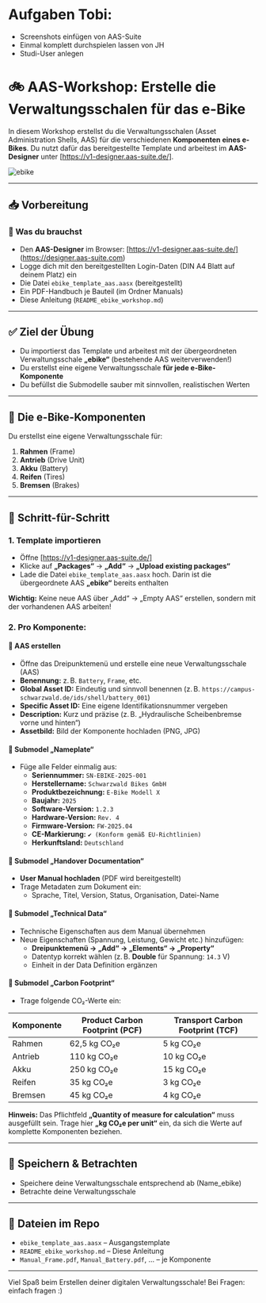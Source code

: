 # Aufgaben Tobi:
- Screenshots einfügen von AAS-Suite
- Einmal komplett durchspielen lassen von JH
- Studi-User anlegen

# 🚲 AAS-Workshop: Erstelle die Verwaltungsschalen für das e-Bike

In diesem Workshop erstellst du die Verwaltungsschalen (Asset Administration Shells, AAS) für die verschiedenen **Komponenten eines e-Bikes**. Du nutzt dafür das bereitgestellte Template und arbeitest im **AAS-Designer** unter [https://v1-designer.aas-suite.de/].

![ebike](https://github.com/user-attachments/assets/cbe31a72-746f-411f-8391-8c1cd6797cb4)

---

## 📥 Vorbereitung

### 🔹 Was du brauchst

- Den **AAS-Designer** im Browser: [https://v1-designer.aas-suite.de/] (https://designer.aas-suite.com)
- Logge dich mit den bereitgestellten Login-Daten (DIN A4 Blatt auf deinem Platz) ein
- Die Datei `ebike_template_aas.aasx` (bereitgestellt)
- Ein PDF-Handbuch je Bauteil (im Ordner Manuals)
- Diese Anleitung (`README_ebike_workshop.md`)

---

## ✅ Ziel der Übung

- Du importierst das Template und arbeitest mit der übergeordneten Verwaltungsschale **„ebike“** (bestehende AAS weiterverwenden!)
- Du erstellst eine eigene Verwaltungsschale **für jede e-Bike-Komponente**
- Du befüllst die Submodelle sauber mit sinnvollen, realistischen Werten

---

## 🧩 Die e-Bike-Komponenten

Du erstellst eine eigene Verwaltungsschale für:

1. **Rahmen** (Frame)
2. **Antrieb** (Drive Unit)
3. **Akku** (Battery)
4. **Reifen** (Tires)
5. **Bremsen** (Brakes)

---

## 🔧 Schritt-für-Schritt

### 1. Template importieren

- Öffne [https://v1-designer.aas-suite.de/]
- Klicke auf **„Packages“** → **„Add“** → **„Upload existing packages“**
- Lade die Datei `ebike_template_aas.aasx` hoch. Darin ist die übergeordnete AAS **„ebike“** bereits enthalten

**Wichtig:** Keine neue AAS über „Add“ → „Empty AAS“ erstellen, sondern mit der vorhandenen AAS arbeiten!

### 2. Pro Komponente:

#### 🔹 AAS erstellen
- Öffne das Dreipunktemenü und erstelle eine neue Verwaltungsschale (AAS)
- **Benennung:** z. B. `Battery`, `Frame`, etc.
- **Global Asset ID:** Eindeutig und sinnvoll benennen (z. B. `https://campus-schwarzwald.de/ids/shell/battery_001`)
- **Specific Asset ID:** Eine eigene Identifikationsnummer vergeben
- **Description:** Kurz und präzise (z. B. „Hydraulische Scheibenbremse vorne und hinten“)
- **Assetbild:** Bild der Komponente hochladen (PNG, JPG)

#### 🔹 Submodel „Nameplate“
- Füge alle Felder einmalig aus:
  - **Seriennummer:** `SN-EBIKE-2025-001`
  - **Herstellername:** `Schwarzwald Bikes GmbH`
  - **Produktbezeichnung:** `E-Bike Modell X`
  - **Baujahr:** `2025`
  - **Software-Version:** `1.2.3`
  - **Hardware-Version:** `Rev. 4`
  - **Firmware-Version:** `FW-2025.04`
  - **CE-Markierung:** `✔️ (Konform gemäß EU-Richtlinien)`
  - **Herkunftsland:** `Deutschland`

#### 🔹 Submodel „Handover Documentation“
- **User Manual hochladen** (PDF wird bereitgestellt)
- Trage Metadaten zum Dokument ein:
  - Sprache, Titel, Version, Status, Organisation, Datei-Name

#### 🔹 Submodel „Technical Data“
- Technische Eigenschaften aus dem Manual übernehmen
- Neue Eigenschaften (Spannung, Leistung, Gewicht etc.) hinzufügen:
  - **Dreipunktemenü → „Add“ → „Elements“ → „Property“**
  - Datentyp korrekt wählen (z. B. **Double** für Spannung: `14.3` V)
  - Einheit in der Data Definition ergänzen

#### 🔹 Submodel „Carbon Footprint“
- Trage folgende CO₂-Werte ein:

| Komponente | Product Carbon Footprint (PCF) | Transport Carbon Footprint (TCF) |
|------------|-------------------------------|------------------------------|
| Rahmen     | 62,5 kg CO₂e                  | 5 kg CO₂e                    |
| Antrieb    | 110 kg CO₂e                   | 10 kg CO₂e                   |
| Akku       | 250 kg CO₂e                   | 15 kg CO₂e                   |
| Reifen     | 35 kg CO₂e                    | 3 kg CO₂e                    |
| Bremsen    | 45 kg CO₂e                    | 4 kg CO₂e                    |

**Hinweis:** Das Pflichtfeld **„Quantity of measure for calculation“** muss ausgefüllt sein. Trage hier **„kg CO₂e per unit“** ein, da sich die Werte auf komplette Komponenten beziehen.

---

## 💾 Speichern & Betrachten

- Speichere deine Verwaltungsschale entsprechend ab (Name_ebike)
- Betrachte deine Verwaltungsschale

---

## 📁 Dateien im Repo

- `ebike_template_aas.aasx` – Ausgangstemplate
- `README_ebike_workshop.md` – Diese Anleitung
- `Manual_Frame.pdf`, `Manual_Battery.pdf`, ... – je Komponente

---

Viel Spaß beim Erstellen deiner digitalen Verwaltungsschale! Bei Fragen: einfach fragen :)
